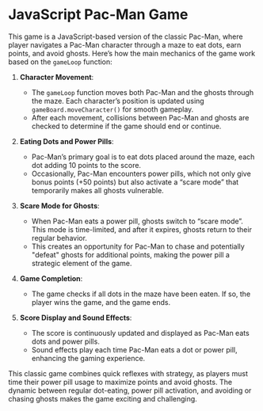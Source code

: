 # JavaScript Pac-Man Game

This game is a JavaScript-based version of the classic Pac-Man, where player navigates a Pac-Man character through a maze to eat dots, earn points, and avoid ghosts. Here’s how the main mechanics of the game work based on the `gameLoop` function:

1. **Character Movement**:
   - The `gameLoop` function moves both Pac-Man and the ghosts through the maze. Each character’s position is updated using `gameBoard.moveCharacter()` for smooth gameplay.
   - After each movement, collisions between Pac-Man and ghosts are checked to determine if the game should end or continue.

2. **Eating Dots and Power Pills**:
   - Pac-Man’s primary goal is to eat dots placed around the maze, each dot adding 10 points to the score.
   - Occasionally, Pac-Man encounters power pills, which not only give bonus points (+50 points) but also activate a “scare mode” that temporarily makes all ghosts vulnerable.

3. **Scare Mode for Ghosts**:
   - When Pac-Man eats a power pill, ghosts switch to “scare mode”. This mode is time-limited, and after it expires, ghosts return to their regular behavior.
   - This creates an opportunity for Pac-Man to chase and potentially "defeat" ghosts for additional points, making the power pill a strategic element of the game.

4. **Game Completion**:
   - The game checks if all dots in the maze have been eaten. If so, the player wins the game, and the game ends.
   
5. **Score Display and Sound Effects**:
   - The score is continuously updated and displayed as Pac-Man eats dots and power pills.
   - Sound effects play each time Pac-Man eats a dot or power pill, enhancing the gaming experience.

This classic game combines quick reflexes with strategy, as players must time their power pill usage to maximize points and avoid ghosts. The dynamic between regular dot-eating, power pill activation, and avoiding or chasing ghosts makes the game exciting and challenging.